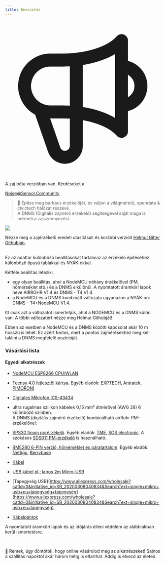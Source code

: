 ```yaml
---
title: Bevezetés
---
```

  <div class="max-w-screen-xl mx-auto pt-5">
      <div class="p-2 rounded-lg bg-indigo-100 shadow-lg sm:p-3">
      <div class="flex items-center">
            <span class="p-2 rounded-lg bg-indigo-500">
              <svg class="h-8 w-8 text-white" fill="none" viewBox="0 0 24 24" stroke="currentColor">
                <path stroke-linecap="round" stroke-linejoin="round" stroke-width="2" d="M11 5.882V19.24a1.76 1.76 0 01-3.417.592l-2.147-6.15M18 13a3 3 0 100-6M5.436 13.683A4.001 4.001 0 017 6h1.832c4.1 0 7.625-1.234 9.168-3v14c-1.543-1.766-5.067-3-9.168-3H7a3.988 3.988 0 01-1.564-.317z" />
              </svg>
            </span>
        <div class="flex flex-wrap">
          <div class="flex-wrap flex">
            <p class="pt-1 text-indigo-700 font-medium">
                A zaj béta verzióban van. Kérdéseket a</p>
          <a href="mailto:Noise@Sensor.Community" class="ml-1 font-medium underline text-white hover:text-yellow-600">
                  Noise@Sensor.Community</a>
          </div>
           </div>
      </div>
    </div>
  </div>

> 🚧 Építse meg barkács érzékelőjét, és váljon a világméretű, opendata & civictech hálózat részévé. <br> A DNMS (Digitális zajmérő érzékelő) segítségével saját maga is mérheti a zajszennyezést.

<img src="../docs/dnms/dnms-noise-measuring-sensor-kit.jpg" style="display: block; margin: 1em 0" loading="lazy"/>

Nézze meg a zajérzékelő eredeti utasításait és korábbi verzióit [Helmut Bitter Githubján](https://github.com/hbitter/DNMS/tree/master/Manual).

<br>
Ez az adattár különböző beállításokat tartalmaz az érzékelő építéséhez különböző típusú táblákkal és NYÁK-okkal.
<br>

Kétféle beállítás létezik:

* egy olyan beállítás, ahol a NodeMCU néhány érzékelővel (PM, hőmérséklet stb.) és a DNMS elkülönül. A nyomtatott áramköri lapok neve AIRROHR V1.4 és DNMS - T4 V1.4.
* a NodeMCU és a DNMS kombinált változata ugyanazon a NYÁK-on: DNMS - T4+NodeMCU V1.4.

Itt csak azt a változatot ismertetjük, ahol a NODEMCU és a DNMS külön van. A többi változatért nézze meg Helmut Githubját!

Ebben az esetben a NodeMCU és a DNMS közötti kapcsolat akár 10 m hosszú is lehet. Ez azért fontos, mert a pontos zajmérésekhez meg kell találni a DNMS megfelelő pozícióját.

### Vásárlási lista

#### Egyedi alkatrészek
* [NodeMCU ESP8266 CPU/WLAN](https://www.aliexpress.com/wholesale?groupsort=1&SortType=price_asc&SearchText=nodemcu+v3+esp8266+ch340)
* [Teensy 4.0 fejlesztői kártya](https://www.pjrc.com/store/teensy40.html). Egyéb eladók: [EXPTECH](https://www.exp-tech.de/plattformen/teensy/9596/teensy-4.0-development-board), [Antratek](https://www.antratek.de/teensy-4-0), [PIMORONI](https://shop.pimoroni.com/products/teensy-4-0-development-board)
* [Digitales Mikrofon ICS-43434](https://www.tindie.com/products/onehorse/ics43434-i2s-digital-microphone/)
* ultra rugalmas szilikon kábelek 0,15 mm² átmérővel (AWG 26) 6 különböző színben.
  <br>
  A DNMS (digitális zajmérő érzékelő) kombinálható airRohr PM-érzékelővel:

* [SPS30 finom porérzékelő](https://www.sparkfun.com/products/15103). Egyéb eladók: [TME](https://www.tme.eu/de/details/sps30/gassensoren/sensirion/1-101638-10/?brutto=1), [SOS electronic](https://www.soselectronic.de/products/sensirion/sps30-2-304234). A szokásos [SDS011 PM-érzékelő](https://de.aliexpress.com/wholesale?catId=0&initiative_id=AS_20200813122806&SearchText=sds011) is használható.
* [BME280 6-PIN verzió, hőmérséklet és páratartalom](https://www.aliexpress.com/wholesale?catId=0&initiative_id=SB_20200308040440&SearchText=bme280+-5V+%2B3.3V). Egyéb eladók: [Nettigo](https://nettigo.eu/products/module-pressure-humidity-and-temperature-sensor-bosch-bme280), [Berrybase](https://www.berrybase.de/bauelemente/sensoren-module/feuchtigkeit/bme680-breakout-board-4in1-sensor-f-252-r-temperatur-luftfeuchtigkeit-luftdruck-und-luftg-252-t)
* [Kábel](http://www.aliexpress.com/wholesale?groupsort=1&SortType=price_asc&SearchText=Dupont+kábel+20cm+női-női)
* [USB kábel pl.: lapos 2m Micro-USB](https://www.aliexpress.com/wholesale?catId=0&initiative_id=SB_20200308040708&SearchText=micro+usb+lapos+kábel+2m)
* [Tápegység USB](https://www.aliexpress.com/wholesale?catId=0&initiative_id=SB_20200308040834&SearchText=single+mikro+usb+eu+tápegység+tápegység](https://www.aliexpress.com/wholesale?catId=0&initiative_id=SB_20200308040834&SearchText=single+mikro+usb+eu+tápegység)
* [Kábelpántok](https://www.aliexpress.com/wholesale?catId=0&initiative_id=SB_20200308040852&SearchText=cable+pántok)

A nyomtatott áramköri lapok és az időjárás elleni védelem az alábbiakban kerül ismertetésre.

<br>

🙌 Remek, úgy döntöttél, hogy online vásárolod meg az alkatrészeket!
Sajnos a szállítás napoktól akár három hétig is eltarthat.
Addig is élvezd az életed️.
